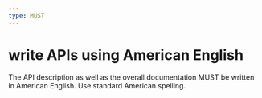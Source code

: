 ```yaml
---
type: MUST
---
```


# write APIs using American English

The API description as well as the overall documentation MUST be written in American English.
Use standard American spelling.
